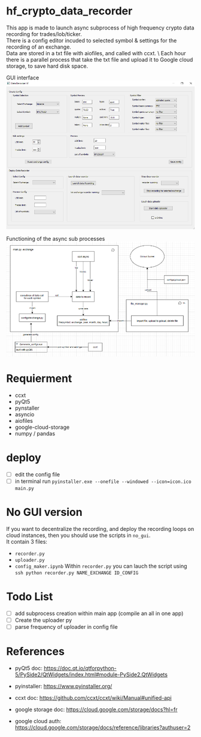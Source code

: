 # hf_crypto_data_recorder

This app is made to launch async subprocess of high frequency crypto data recording for trades/lob/ticker. \
There is a config editor incuded to selected symbol & settings for the recording of an exchange. \
Data are stored in a txt file with aiofiles, and called with ccxt. \ 
Each hour there is a parallel process that take the txt file and upload it to Google cloud storage, to save hard disk space.

GUI interface
![alt text](src/exe.PNG)

Functioning of the async sub processes
![alt text](src/subprocess.PNG)

# Requierment

 * ccxt
 * pyQt5
 * pynstaller
 * asyncio
 * aiofiles
 * google-cloud-storage
 * numpy / pandas

# deploy

- [ ] edit the config file
- [ ] in terminal run `pyinstaller.exe --onefile --windowed --icon=icon.ico main.py`

# No GUI version

If you want to decentralize the recording, and deploy the recording loops on cloud instances, then you should use the scripts in `no_gui`. \
It contain 3 files:
 * `recorder.py`
 * `uploader.py`
 * `config_maker.ipynb`
Within `recorder.py` you can lauch the script using ```ssh python recorder.py NAME_EXCHANGE ID_CONFIG```

  
  
# Todo List

- [ ] add subprocess creation within main app (compile an all in one app)
- [ ] Create the uploader py
- [ ] parse frequency of uploader in config file
  
# References

* pyQt5 doc: https://doc.qt.io/qtforpython-5/PySide2/QtWidgets/index.html#module-PySide2.QtWidgets

* pyinstaller: https://www.pyinstaller.org/

* ccxt doc: https://github.com/ccxt/ccxt/wiki/Manual#unified-api

* google storage doc: https://cloud.google.com/storage/docs?hl=fr

* google cloud auth: https://cloud.google.com/storage/docs/reference/libraries?authuser=2
